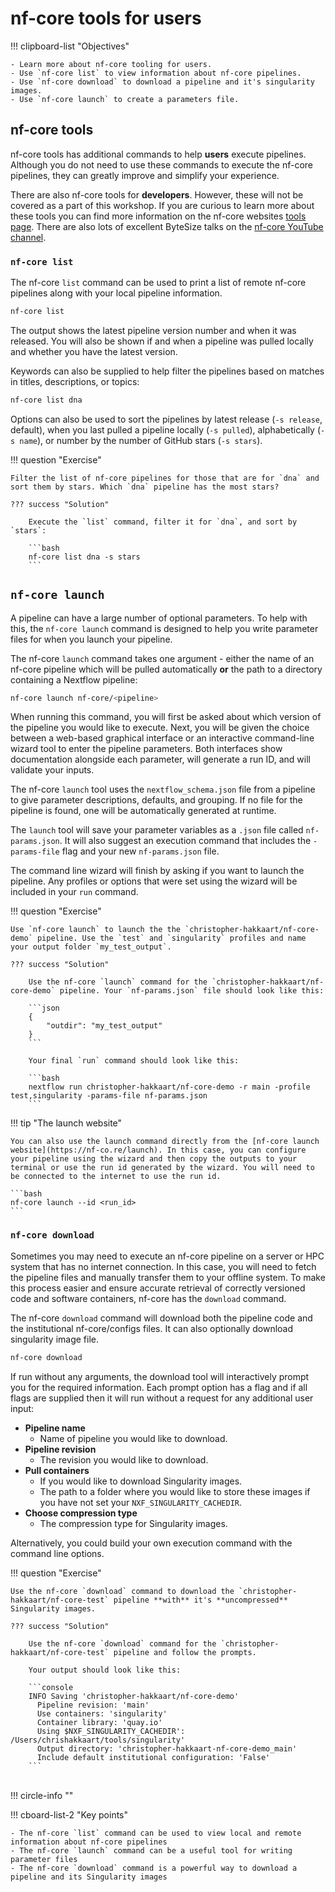 # nf-core tools for users

!!! clipboard-list "Objectives"

    - Learn more about nf-core tooling for users.
    - Use `nf-core list` to view information about nf-core pipelines.
    - Use `nf-core download` to download a pipeline and it's singularity images.
    - Use `nf-core launch` to create a parameters file.

## nf-core tools

nf-core tools has additional commands to help **users** execute pipelines. Although you do not need to use these commands to execute the nf-core pipelines, they can greatly improve and simplify your experience.

There are also nf-core tools for **developers**. However, these will not be covered as a part of this workshop. If you are curious to learn more about these tools you can find more information on the nf-core websites [tools page](https://nf-co.re/tools/). There are also lots of excellent ByteSize talks on the [nf-core YouTube channel](https://www.youtube.com/c/nf-core).

### `nf-core list`

The nf-core `list` command can be used to print a list of remote nf-core pipelines along with your local pipeline information.

```bash
nf-core list
```

The output shows the latest pipeline version number and when it was released. You will also be shown if and when a pipeline was pulled locally and whether you have the latest version.

Keywords can also be supplied to help filter the pipelines based on matches in titles, descriptions, or topics:

```bash
nf-core list dna
```

Options can also be used to sort the pipelines by latest release (`-s release`, default), when you last pulled a pipeline locally (`-s pulled`), alphabetically (`-s name`), or number by the number of GitHub stars (`-s stars`).

!!! question "Exercise"

    Filter the list of nf-core pipelines for those that are for `dna` and sort them by stars. Which `dna` pipeline has the most stars?

    ??? success "Solution"

        Execute the `list` command, filter it for `dna`, and sort by `stars`:

        ```bash
        nf-core list dna -s stars
        ```

## `nf-core launch`

A pipeline can have a large number of optional parameters. To help with this, the `nf-core launch` command is designed to help you write parameter files for when you launch your pipeline.

The nf-core `launch` command takes one argument - either the name of an nf-core pipeline which will be pulled automatically **or** the path to a directory containing a Nextflow pipeline:

```bash
nf-core launch nf-core/<pipeline>
```

When running this command, you will first be asked about which version of the pipeline you would like to execute. Next, you will be given the choice between a web-based graphical interface or an interactive command-line wizard tool to enter the pipeline parameters. Both interfaces show documentation alongside each parameter, will generate a run ID, and will validate your inputs.

The nf-core `launch` tool uses the `nextflow_schema.json` file from a pipeline to give parameter descriptions, defaults, and grouping. If no file for the pipeline is found, one will be automatically generated at runtime.

The `launch` tool will save your parameter variables as a `.json` file called `nf-params.json`. It will also suggest an execution command that includes the `-params-file` flag and your new `nf-params.json` file.

The command line wizard will finish by asking if you want to launch the pipeline. Any profiles or options that were set using the wizard will be included in your `run` command.

!!! question "Exercise"

    Use `nf-core launch` to launch the the `christopher-hakkaart/nf-core-demo` pipeline. Use the `test` and `singularity` profiles and name your output folder `my_test_output`.

    ??? success "Solution"

        Use the nf-core `launch` command for the `christopher-hakkaart/nf-core-demo` pipeline. Your `nf-params.json` file should look like this:

        ```json
        {
            "outdir": "my_test_output"
        }
        ```

        Your final `run` command should look like this:

        ```bash
        nextflow run christopher-hakkaart/nf-core-demo -r main -profile test,singularity -params-file nf-params.json
        ```

!!! tip "The launch website"

    You can also use the launch command directly from the [nf-core launch website](https://nf-co.re/launch). In this case, you can configure your pipeline using the wizard and then copy the outputs to your terminal or use the run id generated by the wizard. You will need to be connected to the internet to use the run id.

    ```bash
    nf-core launch --id <run_id>
    ```

### `nf-core download`

Sometimes you may need to execute an nf-core pipeline on a server or HPC system that has no internet connection. In this case, you will need to fetch the pipeline files and manually transfer them to your offline system. To make this process easier and ensure accurate retrieval of correctly versioned code and software containers, nf-core has the `download` command.

The nf-core `download` command will download both the pipeline code and the institutional nf-core/configs files. It can also optionally download singularity image file.

```bash
nf-core download
```

If run without any arguments, the download tool will interactively prompt you for the required information. Each prompt option has a flag and if all flags are supplied then it will run without a request for any additional user input:

- **Pipeline name**
    - Name of pipeline you would like to download.
- **Pipeline revision**
    - The revision you would like to download.
- **Pull containers**
    - If you would like to download Singularity images.
    - The path to a folder where you would like to store these images if you have not set your `NXF_SINGULARITY_CACHEDIR`.
- **Choose compression type**
    - The compression type for Singularity images.

Alternatively, you could build your own execution command with the command line options.

!!! question "Exercise"

    Use the nf-core `download` command to download the `christopher-hakkaart/nf-core-test` pipeline **with** it's **uncompressed** Singularity images.

    ??? success "Solution"

        Use the nf-core `download` command for the `christopher-hakkaart/nf-core-test` pipeline and follow the prompts.

        Your output should look like this:

        ```console
        INFO Saving 'christopher-hakkaart/nf-core-demo'                                                                                                                               
          Pipeline revision: 'main'                                                                                                                                               
          Use containers: 'singularity'                                                                                                                                           
          Container library: 'quay.io'                                                                                                                                            
          Using $NXF_SINGULARITY_CACHEDIR': /Users/chrishakkaart/tools/singularity'                                                                                               
          Output directory: 'christopher-hakkaart-nf-core-demo_main'                                                                                                              
          Include default institutional configuration: 'False'    
        ```
<br>
!!! circle-info ""

!!! cboard-list-2 "Key points"

    - The nf-core `list` command can be used to view local and remote information about nf-core pipelines
    - The nf-core `launch` command can be a useful tool for writing parameter files
    - The nf-core `download` command is a powerful way to download a pipeline and its Singularity images